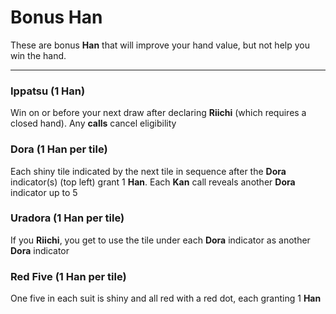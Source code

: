 # Bonus Han

These are bonus **Han** that will improve your hand value, but not help you win the hand.

---

### Ippatsu (1 Han)
Win on or before your next draw after declaring **Riichi** (which requires a closed hand).
Any **calls** cancel eligibility

### Dora (1 Han per tile)
Each shiny tile indicated by the next tile in sequence after the **Dora** indicator(s)
(top left) grant 1 **Han**.  Each **Kan** call reveals another **Dora** indicator up to 5

### Uradora (1 Han per tile)
If you **Riichi**, you get to use the tile under each **Dora** indicator as another **Dora** indicator

### Red Five (1 Han per tile)
One five in each suit is shiny and all red with a red dot, each granting 1 **Han**
